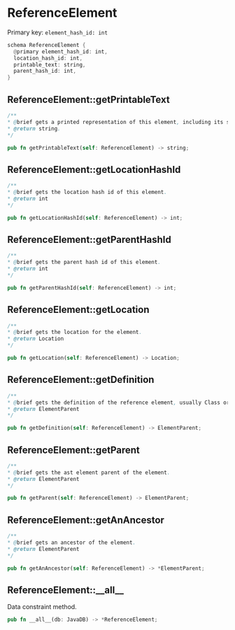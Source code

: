 # ReferenceElement

Primary key: `element_hash_id: int`

```rust
schema ReferenceElement {
  @primary element_hash_id: int,
  location_hash_id: int,
  printable_text: string,
  parent_hash_id: int,
}
```
## ReferenceElement::getPrintableText

```java
/**
* @brief gets a printed representation of this element, including its structure where applicable.
* @return string.
*/
```
```rust
pub fn getPrintableText(self: ReferenceElement) -> string;
```
## ReferenceElement::getLocationHashId

```java
/**
* @brief gets the location hash id of this element.
* @return int
*/
```
```rust
pub fn getLocationHashId(self: ReferenceElement) -> int;
```
## ReferenceElement::getParentHashId

```java
/**
* @brief gets the parent hash id of this element.
* @return int
*/
```
```rust
pub fn getParentHashId(self: ReferenceElement) -> int;
```
## ReferenceElement::getLocation

```java
/**
* @brief gets the location for the element.
* @return Location
*/
```
```rust
pub fn getLocation(self: ReferenceElement) -> Location;
```
## ReferenceElement::getDefinition

```java
/**
* @brief gets the definition of the reference element, usually Class or Interface.
* @return ElementParent 
*/
```
```rust
pub fn getDefinition(self: ReferenceElement) -> ElementParent;
```
## ReferenceElement::getParent

```java
/**
* @brief gets the ast element parent of the element.
* @return ElementParent 
*/
```
```rust
pub fn getParent(self: ReferenceElement) -> ElementParent;
```
## ReferenceElement::getAnAncestor

```java
/**
* @brief gets an ancestor of the element.
* @return ElementParent 
*/
```
```rust
pub fn getAnAncestor(self: ReferenceElement) -> *ElementParent;
```
## ReferenceElement::\_\_all\_\_

Data constraint method.

```rust
pub fn __all__(db: JavaDB) -> *ReferenceElement;
```
